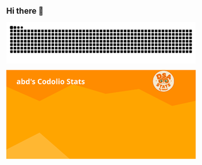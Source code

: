 ## Hi there 👋


<picture>
  <source media="(prefers-color-scheme: dark)" srcset="https://raw.githubusercontent.com/Abdulk-P/Abdulk-P/output/github-snake-dark.svg" />
  <source media="(prefers-color-scheme: light)" srcset="https://raw.githubusercontent.com/Abdulk-P/Abdulk-P/output/github-snake.svg" />
  <img alt="SudoKMaar's GitHub Contribution Heatmap" src="https://raw.githubusercontent.com/Abdulk-P/Abdulk-P/output/github-snake.svg" />
</picture>



![DSA Stats](https://github.com/Abdulk-P/Abdulk-P/blob/dsaStats/dsa-stats.svg)



<!--
**Abdulk-P/Abdulk-P** is a ✨ _special_ ✨ repository because its `README.md` (this file) appears on your GitHub profile.

Here are some ideas to get you started:

- 🔭 I’m currently working on ...
- 🌱 I’m currently learning ...
- 👯 I’m looking to collaborate on ...
- 🤔 I’m looking for help with ...
- 💬 Ask me about ...
- 📫 How to reach me: ...
- 😄 Pronouns: ...
- ⚡ Fun fact: ...
-->
